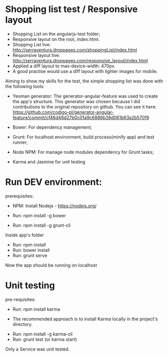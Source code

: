 # Shopping list test / Responsive layout

- Shopping List on the angularjs-test folder;
- Responsive layout on the root, index.html.
- Shopping List live: http://serraventura.droppages.com/shoppingList/index.html
- Responsive layout live: http://serraventura.droppages.com/responsive_layout/index.html
- Applied a diff layout to max-device-width: 470px.
- A good practise would use a diff layout with lighter images for mobile.

Aiming to show my skills for the test, the simple shopping list was done with the following tools:

 - Yeoman generator: The generator-angular-feature was used to create the app's structure. This generator was chosen because I did contributions to the original repository on github. You can see it here: https://github.com/codigo-pl/generator-angular-feature/commit/cf46d46d27b0c01a9c6886b38d061b63a2b570f9

 - Bower: For dependency management;

 - Grunt: For localhost environment, build process(minify app) and test runner;

 - Node NPM: For manage node modules dependency for Grunt tasks;

 - Karma and Jasmine for unit testing


# Run DEV environment:

prerequisites:

 - NPM: Install Nodejs - https://nodejs.org/

 - Run: npm install -g bower
 - Run: npm install -g grunt-cli

 Inside app's folder

 - Run: npm install
 - Run: bower install
 - Run: grunt serve

 Now the app should be running on localhost


 # Unit testing

pre-requisites: 

- Run: npm install karma
* The recommended approach is to install Karma locally in the project's directory.

- Run: npm install -g karma-cli
- Run: grunt test (or karma start)

Only a Service was unit tested.

